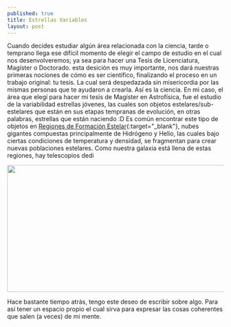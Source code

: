 ```yaml
---
published: true
title: Estrellas Variables
layout: post
---
```


Cuando decides estudiar algún área relacionada con la ciencia, tarde o temprano llega ese difícil momento de elegir el campo de estudio en el cual nos desenvolveremos; ya sea para hacer una Tesis de Licenciatura, Magíster o Doctorado. esta desición es muy importante, nos dará nuestras primeras nociones de cómo es ser científico, finalizando el proceso en un trabajo original: tu tesis. La cual será despedazada sin misericordia por las mismas personas que te ayudaron a crearla. 
Así es la ciencia.
En mi caso, el área que elegí para hacer mi tesis de Magíster en Astrofísica, fue el estudio de la variabilidad estrellas 
jóvenes, las cuales son objetos estelares/sub-estelares que están en sus etapas tempranas de evolución, en otras palabras, estrellas que están naciendo :D
Es común encontrar este tipo de objetos en [Regiones de Formación Estelar](https://es.wikipedia.org/wiki/Formaci%C3%B3n_estelar){:target="_blank"}, nubes gigantes compuestas principalmente de Hidrógeno y Helio, las cuales bajo ciertas condiciones de temperatura y densidad, se fragmentan para crear nuevas poblaciones estelares. Como nuestra galaxia está llena de estas regiones, hay telescopios dedi

<img src="https://raw.githubusercontent.com/nicomedinap/nicomedinap.github.io/master/_posts/Primer_post/BRCs.png"
 height="295" width="810">



Hace bastante tiempo atrás, tengo este deseo de escribir sobre algo. Para así tener un espacio propio el cual sirva 
para expresar las cosas coherentes que salen (a veces) de mi mente.
